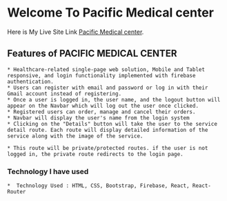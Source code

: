 # Welcome To Pacific Medical center

Here is My Live Site Link [Pacific Medical center](https://pacific-medical-center.web.app/).

## Features of PACIFIC MEDICAL CENTER
    * Healthcare-related single-page web solution, Mobile and Tablet responsive, and login functionality implemented with firebase authentication.
    * Users can register with email and password or log in with their Gmail account instead of registering. 
    * Once a user is logged in, the user name, and the logout button will appear on the Navbar which will log out the user once clicked.
    * Registered users can order, manage and cancel their orders. 
    * Navbar will display the user's name from the login system
    * Clicking on the "Details" button will take the user to the service detail route. Each route will display detailed information of the service along with the image of the service.

    * This route will be private/protected routes. if the user is not logged in, the private route redirects to the login page.
     

### Technology I have used
    *  Technology Used : HTML, CSS, Bootstrap, Firebase, React, React-Router




